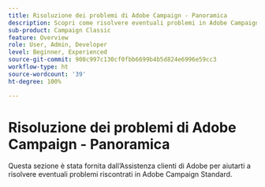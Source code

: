 ```yaml
---
title: Risoluzione dei problemi di Adobe Campaign - Panoramica
description: Scopri come risolvere eventuali problemi in Adobe Campaign.
sub-product: Campaign Classic
feature: Overview
role: User, Admin, Developer
level: Beginner, Experienced
source-git-commit: 908c997c130cf0fbb6699b4b5d824e6996e59cc3
workflow-type: ht
source-wordcount: '39'
ht-degree: 100%

---
```



# Risoluzione dei problemi di Adobe Campaign - Panoramica

Questa sezione è stata fornita dall’Assistenza clienti di Adobe per aiutarti a risolvere eventuali problemi riscontrati in Adobe Campaign Standard.
